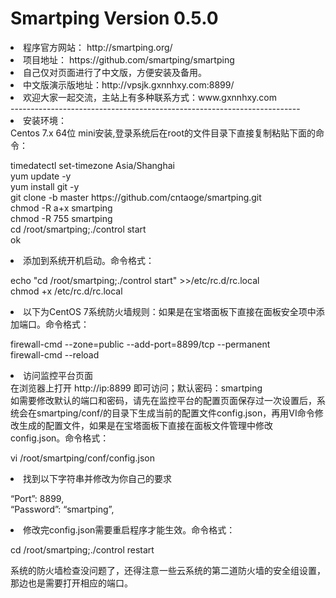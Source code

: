 # Smartping Version 0.5.0
<li>程序官方网站： http://smartping.org/
<li>项目地址： https://github.com/smartping/smartping
<li>自己仅对页面进行了中文版，方便安装及备用。
<li>中文版演示版地址：http://vpsjk.gxnnhxy.com:8899/
<li>欢迎大家一起交流，主站上有多种联系方式：www.gxnnhxy.com
<br>------------------------------------------------------------------------
<li>安装环境：</br>
Centos 7.x 64位 mini安装,登录系统后在root的文件目录下直接复制粘贴下面的命令：</br>
<p>
timedatectl set-timezone Asia/Shanghai</br>yum update -y
<br>yum install git -y
<br>git clone -b master https://github.com/cntaoge/smartping.git
<br>chmod -R a+x smartping
<br>chmod -R 755 smartping
<br>cd /root/smartping;./control start
<br>ok
<p>
<li>添加到系统开机启动。命令格式：</br>
<p>
echo "cd /root/smartping;./control start" >>/etc/rc.d/rc.local</br>chmod +x /etc/rc.d/rc.local
<p>
<li>以下为CentOS 7系统防火墙规则：如果是在宝塔面板下直接在面板安全项中添加端口。命令格式：</br>
<p>
firewall-cmd --zone=public --add-port=8899/tcp --permanent
<br>firewall-cmd --reload
<p>
<li>访问监控平台页面</br>
在浏览器上打开  http://ip:8899   即可访问；默认密码：smartping</br>如需要修改默认的端口和密码，请先在监控平台的配置页面保存过一次设置后，系统会在smartping/conf/的目录下生成当前的配置文件config.json，再用VI命令修改生成的配置文件，如果是在宝塔面板下直接在面板文件管理中修改config.json。命令格式：</br>
<p>
vi /root/smartping/conf/config.json
<p>
<li>找到以下字符串并修改为你自己的要求</br>
<p>
“Port”: 8899,</br>“Password”: “smartping”,</br>
<li>修改完config.json需要重启程序才能生效。命令格式：</br>
<p>
cd /root/smartping;./control restart
<p>
系统的防火墙检查没问题了，还得注意一些云系统的第二道防火墙的安全组设置，那边也是需要打开相应的端口。</br>
